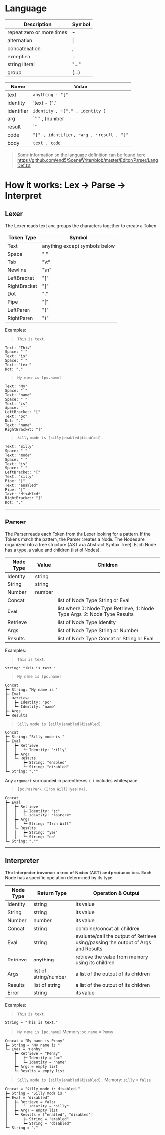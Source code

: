 # Language
|Description              |Symbol|
|-------------------------|-----|
|repeat zero or more times|  ~  |
|alternation              | \|  |
|concatenation            |  ,  |
|exception                |  -  |
|string literal           |"..."|
|group                    |(...)|

|Name        | Value
|------------|--------
|text        | `anything - "["`
|identity    | `text - ("."|" ")`
|identifier  | `identity , ~("." , identity )`
|arg         | `" " , (number|text)`
|result      | `"|" , code`
|code        | `"[" , identifier, ~arg , ~result , "]"`
|body        | `text , code`
> Some information on the language definition can be found here
https://github.com/end5/SceneWriter/blob/master/Editor/Parser/LangDef.txt

# How it works: Lex -> Parse -> Interpret
## Lexer
The Lexer reads text and groups the characters together to create a Token.

|Token Type     |Symbol
|---------------|------
|Text           | anything except symbols below
|Space          | "  "
|Tab            | "\t"
|Newline        | "\n"
|LeftBracket    | "["
|RightBracket   | "]"
|Dot            | "."
|Pipe           | "\|"
|LeftParen      | "("
|RightParen     | ")"

Examples:
> `This is text.`
```
Text: "This"
Space: " "
Text: "is"
Space: " "
Text: "text"
Dot: "."
```
> `My name is [pc.name]`
```
Text: "My"
Space: " "
Text: "name"
Space: " "
Text: "is"
Space: " "
LeftBracket: "["
Text: "pc"
Dot: "."
Text: "name"
RightBracket: "]"
```
> `Silly mode is [silly|enabled|disabled].`
```
Text: "Silly"
Space: " "
Text: "mode"
Space: " "
Text: "is"
Space: " "
LeftBracket: "["
Text: "silly"
Pipe: "|"
Text: "enabled"
Pipe: "|"
Text: "disabled"
RightBracket: "]"
Dot: "."
```
---
## Parser
The Parser reads each Token from the Lexer looking for a pattern.
If the Tokens match the pattern, the Parser creates a Node. The Nodes are organized into a tree structure (AST aka Abstract Syntax Tree).
Each Node has a type, a value and children (list of Nodes).

|Node Type  |Value         |Children
|-----------|--------------|--------
|Identity   |string        |
|String     |string        |
|Number     |number        |
|Concat     |              |list of Node Type String or Eval
|Eval       |              |list where 0: Node Type Retrieve, 1: Node Type Args, 2: Node Type Results
|Retrieve   |              |list of Node Type Identity
|Args       |              |list of Node Type String or Number
|Results    |              |list of Node Type Concat or String or Eval

Examples:
> `This is text.`
```
String: "This is text."
```
> `My name is [pc.name]`
```
Concat
┣━ String: "My name is "
┣━ Eval
┣━ Retrieve
┃   ┣━ Identity: "pc"
┃   ┗━ Identity: "name"
┣━ Args
┗━ Results
```
> `Silly mode is [silly|enabled|disabled].`
```
Concat
┣━ String: "Silly mode is "
┣━ Eval
┃   ┣━ Retrieve
┃   ┃   ┗━ Identity: "silly"
┃   ┣━ Args
┃   ┗━ Results
┃       ┣━ String: "enabled"
┃       ┗━ String: "disabled"
┗━ String: ".""
```
Any `argument` surrounded in parentheses `(` `)` includes whitespace.
> `[pc.hasPerk (Iron Will)|yes|no].`
```
Concat
┣━ Eval
┃   ┣━ Retrieve
┃   ┃   ┣━ Identity: "pc"
┃   ┃   ┗━ Identity: "hasPerk"
┃   ┣━ Args
┃   ┃   ┗━ String: "Iron Will"
┃   ┗━ Results
┃   ┃   ┣━ String: "yes"
┃   ┃   ┗━ String: "no"
┗━ String: ".""
```
---
## Interpreter
The Interpreter traverses a tree of Nodes (AST) and produces text.
Each Node has a specific operation determined by its type.

|Node Type  |Return Type           |Operation & Output
|-----------|----------------------|----------
|Identity   |string                |its value
|String     |string                |its value
|Number     |number                |its value
|Concat     |string                |combine/concat all children
|Eval       |string                |evaluate/call the output of Retrieve using/passing the output of Args and Results
|Retrieve   |anything              |retrieve the value from memory using its children
|Args       |list of string/number |a list of the output of its children
|Results    |list of string        |a list of the output of its children
|Error      |string                |its value

Examples:
> `This is text.`
```
String = "This is text."
```
> `My name is [pc.name]`
Memory: `pc.name` = `Penny`
```
Concat = "My name is Penny"
┣━ String = "My name is "
┗━ Eval = "Penny"
    ┣━ Retrieve = "Penny"
    ┃   ┣━ Identity = "pc"
    ┃   ┗━ Identity = "name"
    ┣━ Args = empty list
    ┗━ Results = empty list
```
> `Silly mode is [silly|enabled|disabled].`
Memory: `silly` = `false`
```
Concat = "Silly mode is disabled."
┣━ String = "Silly mode is "
┣━ Eval = "disabled"
┃   ┣━ Retrieve = false
┃   ┃   ┗━ Identity = "silly"
┃   ┣━ Args = empty list
┃   ┗━ Results = ["enabled", "disabled"]
┃       ┣━ String = "enabled"
┃       ┗━ String = "disabled"
┗━ String = "."
```
